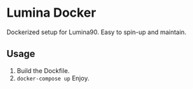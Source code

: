 # Lumina Docker

Dockerized setup for Lumina90. Easy to spin-up and maintain.
## Usage
1. Build the Dockfile.
2. `docker-compose up`
Enjoy.
